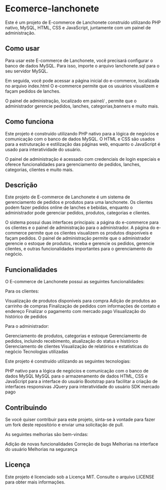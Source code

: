 # Ecomerce-lanchonete

Este é um projeto de E-commerce de Lanchonete construído utilizando PHP nativo, MySQL, HTML, CSS e JavaScript, juntamente com um painel de administração.

## Como usar
Para usar este E-commerce de Lanchonete, você precisará configurar o banco de dados MySQL. Para isso, importe o arquivo lanchonete.sql para o seu servidor MySQL.

Em seguida, você pode acessar a página inicial do e-commerce, localizada no arquivo index.html O e-commerce permite que os usuários visualizem e façam pedidos de lanches.

O painel de administração, localizado em painel/ , permite que o administrador gerencie pedidos, lanches, categorias,banners e muito mais.

## Como funciona
Este projeto é construído utilizando PHP nativo para a lógica de negócios e comunicação com o banco de dados MySQL. O HTML e CSS são usados para a estruturação e estilização das páginas web, enquanto o JavaScript é usado para interatividade do usuário.

O painel de administração é acessado com credenciais de login especiais e oferece funcionalidades para gerenciamento de pedidos, lanches, categorias, clientes e muito mais.

## Descrição
Este projeto de E-commerce de Lanchonete é um sistema de gerenciamento de pedidos e produtos para uma lanchonete. Os clientes podem fazer pedidos online de lanches e bebidas, enquanto o administrador pode gerenciar pedidos, produtos, categorias e clientes.

O sistema possui duas interfaces principais: a página do e-commerce para os clientes e o painel de administração para o administrador. A página do e-commerce permite que os clientes visualizem os produtos disponíveis e façam pedidos. O painel de administração permite que o administrador gerencie o estoque de produtos, receba e gerencie os pedidos, gerencie clientes, e outras funcionalidades importantes para o gerenciamento do negócio.

## Funcionalidades
O E-commerce de Lanchonete possui as seguintes funcionalidades:

Para os clientes:

Visualização de produtos disponíveis para compra
Adição de produtos ao carrinho de compras
Finalização de pedidos com informações de contato e endereço
Finalizar o pagamento com mercado pago
Visualização do histórico de pedidos

Para o administrador:

Gerenciamento de produtos, 
categorias e estoque
Gerenciamento de pedidos, incluindo recebimento, atualização do status e histórico
Gerenciamento de clientes
Visualização de relatórios e estatísticas do negócio
Tecnologias utilizadas

Este projeto é construído utilizando as seguintes tecnologias:

PHP nativo para a lógica de negócios e comunicação com o banco de dados MySQL
MySQL para o armazenamento de dados
HTML, CSS e JavaScript para a interface do usuário
Bootstrap para facilitar a criação de interfaces responsivas
JQuery para interatividade do usuário
SDK mercado pago

## Contribuindo
Se você quiser contribuir para este projeto, sinta-se à vontade para fazer um fork deste repositório e enviar uma solicitação de pull.

As seguintes melhorias são bem-vindas:

Adição de novas funcionalidades
Correção de bugs
Melhorias na interface do usuário
Melhorias na segurança

## Licença
Este projeto é licenciado sob a Licença MIT. Consulte o arquivo LICENSE para obter mais informações.

